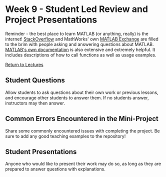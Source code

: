 # Week 9 - Student Led Review and Project Presentations
Reminder - the best place to learn MATLAB (or anything, really) is the internet! [StackOverflow](https://stackoverflow.com) and MathWorks' own [MATLAB Exchange](https://www.mathworks.com/matlabcentral/)
are filled to the brim with people asking and answering questions about MATLAB. [MATLAB's own documentation](https://www.mathworks.com/help/matlab/) is also extensive and extremely helpful.
It includes descriptions of how to call functions as well as usage examples.

[Return to Lectures](https://jacksonburns.github.io/MATLAB-Start-to-Finish/Lectures/Lectures-Landing-Page)

## Student Questions
Allow students to ask questions about their own work or previous lessons, and encourage other students to answer them. If no students answer, instructors
may then answer.

## Common Errors Encountered in the Mini-Project
Share some commonly encountered issues with completing the project. Be sure to add any good teaching examples to the repository!

## Student Presentations
Anyone who would like to present their work may do so, as long as they are prepared to answer questions with explanations.